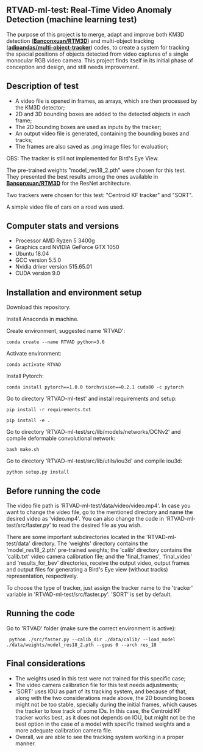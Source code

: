 ## RTVAD-ml-test: Real-Time Video Anomaly Detection (machine learning test)

The purpose of this project is to merge, adapt and improve both KM3D detection ([**Banconxuan/RTM3D**](https://github.com/Banconxuan/RTM3D)) and multi-object tracking ([**adipandas/multi-object-tracker**](https://github.com/adipandas/multi-object-tracker)) codes, to create a system for tracking the spacial positions of objects detected from video captures of a single monocular RGB video camera. This project finds itself in its initial phase of conception and design, and still needs improvement.

## Description of test

- A video file is opened in frames, as arrays, which are then processed by the KM3D detector;
- 2D and 3D bounding boxes are added to the detected objects in each frame;
- The 2D bounding boxes are used as inputs by the tracker;
- An output video file is generated, containing the bounding boxes and tracks;
- The frames are also saved as .png image files for evaluation;

OBS: The tracker is still not implemented for Bird's Eye View.

The pre-trained weights "model_res18_2.pth" were chosen for this test. They presented the best results among the ones available in [**Banconxuan/RTM3D**](https://github.com/Banconxuan/RTM3D) for the ResNet architecture.

Two trackers were chosen for this test: "Centroid KF tracker" and "SORT".

A simple video file of cars on a road was used.

## Computer stats and versions

- Processor AMD Ryzen 5 3400g
- Graphics card NVIDIA GeForce GTX 1050
- Ubuntu 18.04
- GCC version 5.5.0
- Nvidia driver version 515.65.01
- CUDA version 9.0

## Installation and environment setup

Download this repository.

Install Anaconda in machine.

Create environment, suggested name 'RTVAD':
    
    conda create --name RTVAD python=3.6

Activate environment:
    
    conda activate RTVAD

Install Pytorch:
    
    conda install pytorch==1.0.0 torchvision==0.2.1 cuda80 -c pytorch

Go to directory 'RTVAD-ml-test' and install requirements and setup:
    
    pip install -r requirements.txt

    pip install -e .

Go to directory 'RTVAD-ml-test/src/lib/models/networks/DCNv2' and compile deformable convolutional network:
    
    bash make.sh

Go to directory 'RTVAD-ml-test/src/lib/utils/iou3d' and compile iou3d:
    
    python setup.py install

## Before running the code

The video file path is 'RTVAD-ml-test/data/video/video.mp4'. In case you want to change the video file, go to the mentioned directory and name the desired video as 'video.mp4'. You can also change the code in 'RTVAD-ml-test/src/faster.py' to read the desired file as you wish.

There are some important subdirectories located in the 'RTVAD-ml-test/data' directory. The 'weights' directory contains the 'model_res18_2.pth' pre-trained weights; the 'calib' directory contains the 'calib.txt' video camera calibration file; and the 'final_frames', 'final_video' and 'results_for_bev' directories, receive the output video, output frames and output files for generating a Bird's Eye view (without tracks) representation, respectively.

To choose the type of tracker, just assign the tracker name to the 'tracker' variable in 'RTVAD-ml-test/src/faster.py'. 'SORT' is set by default.

## Running the code

Go to 'RTVAD' folder (make sure the correct environment is active):
     
     python ./src/faster.py --calib_dir ./data/calib/ --load_model ./data/weights/model_res18_2.pth --gpus 0 --arch res_18

## Final considerations

- The weights used in this test were not trained for this specific case;
- The video camera calibration file for this test needs adjustments;
- 'SORT' uses IOU as part of its tracking system, and because of that, along with the two considerations made above, the 2D bounding boxes might not be too stable, specially during the initial frames, which causes the tracker to lose track of some IDs. In this case, the Centroid KF tracker works best, as it does not depends on IOU, but might not be the best option in the case of a model with specific trained weights and a more adequate calibration camera file.
- Overall, we are able to see the tracking system working in a proper manner. 
